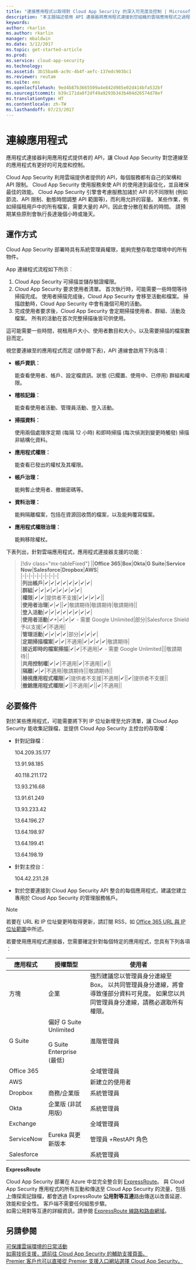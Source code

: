 ```yaml
---
title: "連接應用程式以取得對 Cloud App Security 的深入可見度及控制 | Microsoft Docs"
description: "本主題描述使用 API 連接器將應用程式連接到您組織的雲端應用程式之過程。"
keywords: 
author: rkarlin
ms.author: rkarlin
manager: mbaldwin
ms.date: 3/12/2017
ms.topic: get-started-article
ms.prod: 
ms.service: cloud-app-security
ms.technology: 
ms.assetid: 3b15ba46-ac9c-4b4f-aefc-137edc903bc1
ms.reviewer: reutam
ms.suite: ems
ms.openlocfilehash: 9ed4b87b3665509a4e842d985e02d414bfa532bf
ms.sourcegitcommit: b39c171da0f2df49a9293b343b404d26574d78ef
ms.translationtype: HT
ms.contentlocale: zh-TW
ms.lasthandoff: 07/23/2017
---
```

# <a name="connect-apps"></a>連線應用程式 
應用程式連接器利用應用程式提供者的 API，讓 Cloud App Security 對您連線至的應用程式有更好的可見度和控制。  
  
Cloud App Security 利用雲端提供者提供的 API，每個服務都有自己的架構和 API 限制。 Cloud App Security 使用服務來使 API 的使用達到最佳化，並且確保最佳的效能。 Cloud App Security 引擎會考慮服務加諸於 API 的不同限制 (例如節流、API 限制、動態時間調整 API 範圍等)，而利用允許的容量。 某些作業，例如掃描租用戶中的所有檔案，需要大量的 API，因此會分散在較長的時間。 請預期某些原則會執行長達幾個小時或幾天。  
  
## <a name="how-it-works"></a>運作方式  
Cloud App Security 部署時具有系統管理員權限，能夠完整存取您環境中的所有物件。  
  
App 連線程式流程如下所示︰
1. Cloud App Security 可掃描並儲存驗證權限。
2.  Cloud App Security 要求使用者清單。 首次執行時，可能需要一些時間等待掃描完成。 使用者掃描完成後，Cloud App Security 會移至活動和檔案。 掃描啟動時，Cloud App Security 中會有幾個可用的活動。 
4. 完成使用者要求後，Cloud App Security 會定期掃描使用者、群組、活動及檔案。 所有的活動在首次完整掃描後皆可供使用。 
 
這可能需要一些時間，視租用戶大小、使用者數目和大小，以及需要掃描的檔案數目而定。 
 
視您要連線至的應用程式而定 (請參閱下表)，API 連線會啟用下列各項︰  
  
-   **帳戶資訊︰**  
  
     能查看使用者、帳戶、設定檔資訊、狀態 (已擱置、使用中、已停用) 群組和權限。  
  
-   **稽核記錄︰**  
  
     能查看使用者活動、管理員活動、登入活動。  
  
-   **掃描資料︰**  
  
     使用兩個處理序定期 (每隔 12 小時) 和即時掃描 (每次偵測到變更時觸發) 掃描非結構化資料。  
  
-   **應用程式權限：**  
  
     能查看已發出的權杖及其權限。  
  
-   **帳戶治理：**  
  
     能夠暫止使用者、撤銷密碼等。  
  
-   **資料治理：**  
  
     能夠隔離檔案，包括在資源回收筒的檔案，以及能夠覆寫檔案。  
  
-   **應用程式權限治理︰**  
  
     能夠移除權杖。  
  
下表列出，針對雲端應用程式，應用程式連接器支援的功能︰  

> [!div class="mx-tableFixed"]
||**Office 365**|**Box**|**Okta**|**G Suite**|**Service Now**|**Salesforce**|**Dropbox**|**AWS**|  
|-|-|-|-|-|-|-|-|-|  
|**列出帳戶**|✔|✔|✔|✔|✔|✔|✔|✔|  
|**群組**|✔|✔|✔|✔|✔|✔|✔|✔|  
|**權限**|✔|✔|提供者不支援|✔|✔|✔|✔||  
|**使用者治理**|✔|✔||✔|敬請期待|敬請期待|敬請期待||  
|**登入活動**|✔|✔|✔|✔|✔|✔|✔|✔|  
|**使用者活動**|✔*|✔|✔|✔ - 需要 Google Unlimited|部分|Salesforce Shield 予以支援|✔|不適用|  
|**管理活動**|✔|✔|✔|✔|部分|✔|✔|✔|  
|**定期掃描檔案**|✔|✔|不適用|✔|✔|✔|✔|敬請期待|  
|**接近即時的檔案掃描**|✔|✔|不適用|✔ - 需要 Google Unlimited|||敬請期待||  
|**共用控制權**|✔|✔|不適用|✔|不適用||✔||  
|**隔離**|✔|✔|不適用|敬請期待|||敬請期待||  
|**檢視應用程式權限**|✔|提供者不支援|不適用|✔||✔|提供者不支援||  
|**撤銷應用程式權限**|✔||不適用|✔||✔|不適用||  
  
  
## <a name="prerequisites"></a>必要條件  
對於某些應用程式，可能需要將下列 IP 位址新增至允許清單，讓 Cloud App Security 能收集記錄檔，並提供 Cloud App Security 主控台的存取權︰  
  
-   針對記錄檔︰  
  
    104.209.35.177  
  
    13.91.98.185
 
    40.118.211.172

    13.93.216.68

    13.91.61.249

    13.93.233.42

    13.64.196.27

    13.64.198.97

    13.64.199.41

    13.64.198.19
  
  
-   針對主控台：  
  
     104.42.231.28  

- 對於您要連接到 Cloud App Security API 整合的每個應用程式，建議您建立專用於 Cloud App Security 的管理服務帳戶。  
  
> [!NOTE]  
>  若要在 URL 和 IP 位址變更時取得更新，請訂閱 RSS，如 [Office 365 URL 與 IP 位址範圍](https://support.office.com/article/Office-365-URLs-and-IP-address-ranges-8548a211-3fe7-47cb-abb1-355ea5aa88a2)中所述。  
  
若要使用應用程式連接器，您需要確定針對每個特定的應用程式，您具有下列各項︰  
  
|應用程式|授權類型|使用者|  
|---------|------------------|----------|  
|方塊|企業|強烈建議您以管理員身分連線至 Box。 以共同管理員身分連線，將會導致僅部分資料可見度。 如果您以共同管理員身分連線，請務必選取所有權限。|  
|G Suite|偏好 G Suite Unlimited<br /><br /> G Suite Enterprise (最低)|進階管理員|  
|Office 365||全域管理員|  
|AWS||新建立的使用者|  
|Dropbox|商務/企業版|系統管理員|  
|Okta|企業版 (非試用版)|系統管理員|  
|Exchange||全域管理員|  
|ServiceNow|Eureka 與更新版本|管理員 +RestAPI 角色|  
|Salesforce||系統管理員|  
  

**ExpressRoute**  
  
Cloud App Security 部署在 Azure 中並完全整合到 [ExpressRoute](https://azure.microsoft.com/documentation/articles/expressroute-introduction/)。 與 Cloud App Security 應用程式的所有互動和傳送至 Cloud App Security 的流量，包括上傳探索記錄檔，都會透過 ExpressRoute **公用對等互連**路由傳送以改善延遲、效能和安全性。 客戶端不需要任何組態步驟。  
如需公用對等互連的詳細資訊，請參閱 [ExpressRoute 線路和路由網域](https://azure.microsoft.com/documentation/articles/expressroute-circuit-peerings/)。  
  
## <a name="see-also"></a>另請參閱  
[可保護雲端環境的日常活動](daily-activities-to-protect-your-cloud-environment.md)   
[如需技術支援，請前往 Cloud App Security 的輔助支援頁面。](http://support.microsoft.com/oas/default.aspx?prid=16031)   
[Premier 客戶也可以直接從 Premier 支援入口網站選擇 Cloud App Security。](https://premier.microsoft.com/)  
  

   